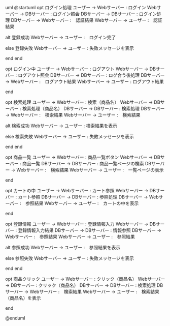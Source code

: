 uml
@startuml
opt ログイン処理
ユーザー -> Webサーバー : ログイン
Webサーバー -> DBサーバー : ログイン照会
DBサーバー -> DBサーバー : ログイン処理
DBサーバー -> Webサーバー :　認証結果
Webサーバー -> ユーザー :　認証結果

alt 登録成功
Webサーバー -> ユーザー :　ログイン完了 

else 登録失敗
Webサーバー -> ユーザー : 失敗メッセージを表示

end
end

opt ログイン中
ユーザー -> Webサーバー : ログアウト
Webサーバー -> DBサーバー : ログアウト照会
DBサーバー -> DBサーバー : ログ合う後処理
DBサーバー -> Webサーバー :　ログアウト結果
Webサーバー -> ユーザー : ログアウト結果

end

opt 検索処理
ユーザー -> Webサーバー : 検索（商品名）
Webサーバー -> DBサーバー : 検索処理（商品名）
DBサーバー -> DBサーバー : 検索処理
DBサーバー -> Webサーバー :　検索結果
Webサーバー -> ユーザー :　検索結果

alt 検索成功
Webサーバー -> ユーザー : 検索結果を表示

else 検索失敗
Webサーバー -> ユーザー : 失敗メッセージを表示

end
end

opt 商品一覧
ユーザー -> Webサーバー : 商品一覧ボタン
Webサーバー -> DBサーバー : 商品一覧
DBサーバー -> DBサーバー : 商品一覧ページの検索
DBサーバー -> Webサーバー :　検索結果
Webサーバー -> ユーザー :　一覧ページの表示

end

opt カートの中
ユーザー -> Webサーバー : カート参照
Webサーバー -> DBサーバー : カート参照
DBサーバー -> DBサーバー : 参照処理
DBサーバー -> Webサーバー :　参照結果
Webサーバー -> ユーザー :　カートの中を表示

end

opt 登録情報
ユーザー -> Webサーバー : 登録情報入力
Webサーバー -> DBサーバー : 登録情報入力結果
DBサーバー -> DBサーバー : 情報参照
DBサーバー -> Webサーバー :　参照結果
Webサーバー -> ユーザー :　参照結果

alt 参照成功
Webサーバー -> ユーザー :　参照結果を表示 

else 参照失敗
Webサーバー -> ユーザー : 失敗メッセージを表示

end
end

opt 商品クリック
ユーザー -> Webサーバー : クリック（商品名）
Webサーバー -> DBサーバー : クリック（商品名）
DBサーバー -> DBサーバー : 検索処理
DBサーバー -> Webサーバー :　検索結果
Webサーバー -> ユーザー :　検索結果（商品名）を表示

end

@enduml
